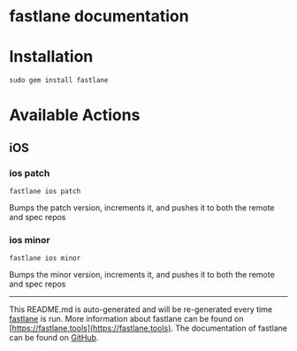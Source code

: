 fastlane documentation
================
# Installation
```
sudo gem install fastlane
```
# Available Actions
## iOS
### ios patch
```
fastlane ios patch
```
Bumps the patch version, increments it, and pushes it to both the remote and spec repos
### ios minor
```
fastlane ios minor
```
Bumps the minor version, increments it, and pushes it to both the remote and spec repos

----

This README.md is auto-generated and will be re-generated every time [fastlane](https://fastlane.tools) is run.
More information about fastlane can be found on [https://fastlane.tools](https://fastlane.tools).
The documentation of fastlane can be found on [GitHub](https://github.com/fastlane/fastlane/tree/master/fastlane).